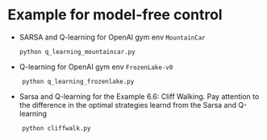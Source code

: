 
# Example for model-free control

* SARSA and Q-learning for OpenAI gym env ```MountainCar``` 
    ```
    python q_learning_mountaincar.py
    ```

* Q-learning for OpenAI gym env ```FrozenLake-v0```

```
    python q_learning_frozenlake.py    
```

* Sarsa and Q-learning for the Example 6.6: Cliff Walking. Pay attention to the difference in the optimal strategies learnd from the Sarsa and Q-learning

```
    python cliffwalk.py
```

